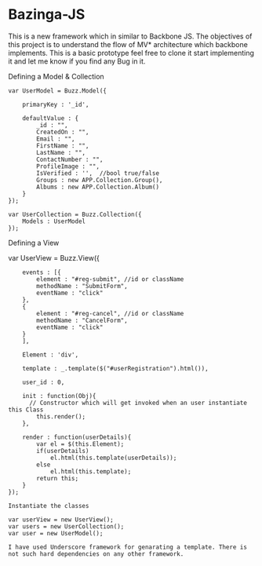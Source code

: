 Bazinga-JS
==========

This is a new framework which in similar to Backbone JS. The objectives of this project is to understand the flow of MV* architecture which backbone implements. This is a basic prototype feel free to clone it start implementing it and let me know if you find any Bug in it.


Defining a Model & Collection

	var UserModel = Buzz.Model({

		primaryKey : '_id',

		defaultValue : {
			_id : "",
			CreatedOn : "",
			Email : "",
			FirstName : "",
			LastName : "",
			ContactNumber : "",
			ProfileImage : "",
			IsVerified : '',  //bool true/false
			Groups : new APP.Collection.Group(),
			Albums : new APP.Collection.Album()
		}
	});

	var UserCollection = Buzz.Collection({
		Models : UserModel
	});


Defining a View


var UserView = Buzz.View({

		events : [{
			element : "#reg-submit", //id or className
			methodName : "SubmitForm",
			eventName : "click"
		},
		{
			element : "#reg-cancel", //id or className
			methodName : "CancelForm",
			eventName : "click"	
		}
		],

		Element : 'div',

		template : _.template($("#userRegistration").html()),

		user_id : 0,

		init : function(Obj){
		  // Constructor which will get invoked when an user instantiate this Class
			this.render();
		},

		render : function(userDetails){
			var el = $(this.Element);
			if(userDetails)
				el.html(this.template(userDetails));
			else
				el.html(this.template);
			return this;
		}
	});
	
	Instantiate the classes
	
	var userView = new UserView();
	var users = new UserCollection();
	var user = new UserModel();
	
	I have used Underscore framework for genarating a template. There is not such hard dependencies on any other framework.
	
